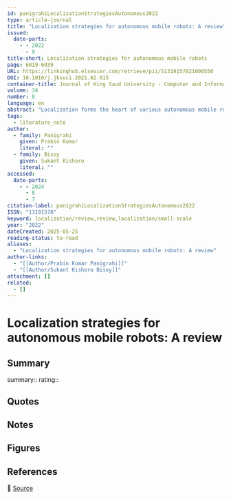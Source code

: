 ```yaml
---
id: panigrahiLocalizationStrategiesAutonomous2022
type: article-journal
title: "Localization strategies for autonomous mobile robots: A review"
issued:
  date-parts:
    - - 2022
      - 9
title-short: Localization strategies for autonomous mobile robots
page: 6019-6039
URL: https://linkinghub.elsevier.com/retrieve/pii/S1319157821000550
DOI: 10.1016/j.jksuci.2021.02.015
container-title: Journal of King Saud University - Computer and Information Sciences
volume: 34
number: 8
language: en
abstract: "Localization forms the heart of various autonomous mobile robots. For efﬁcient navigation, these robots need to adopt effective localization strategy. This paper, presents a comprehensive review on localization system, problems, principle and approaches for mobile robots. First, we classify the localization problems in to three categories based on the information of initial position of the robot. Next, we discuss on robot position update principles. Then, we discuss key techniques to localize the mobile robot such as: probabilistic approach, autonomous map building and radio frequency identiﬁcation (RFID) based scheme. In the probabilistic localization section, we discuss the Markov localization and Kalman ﬁlter along with its extended versions. Autonomous map building focuses on the widely used simultaneous localization and mapping (SLAM) approach. This section also discusses on applying SLAM to localize braincontrolled mobile robots. Next, we discuss on applying evolutionary approaches to estimate optimal position. The RFID scheme addresses on effective utilization of RFID tags to track objects and position the robot. We then analyze on position and orientation errors occurred by different localization strategies. We conclude this paper by highlighting future research possibilities."
tags:
  - literature_note
author:
  - family: Panigrahi
    given: Prabin Kumar
    literal: ""
  - family: Bisoy
    given: Sukant Kishoro
    literal: ""
accessed:
  date-parts:
    - - 2024
      - 8
      - 7
citation-label: panigrahiLocalizationStrategiesAutonomous2022
ISSN: "13191578"
keyword: localization/review,review,localization/small-scale
year: "2022"
dateCreated: 2025-05-25
reading-status: to-read
aliases:
  - "Localization strategies for autonomous mobile robots: A review"
author-links:
  - "[[Author/Prabin Kumar Panigrahi]]"
  - "[[Author/Sukant Kishoro Bisoy]]"
attachment: []
related:
  - []
---
```


# Localization strategies for autonomous mobile robots: A review

## Summary
summary::
rating::

## Quotes

## Notes

## Figures

## References

🔗 [Source](https://linkinghub.elsevier.com/retrieve/pii/S1319157821000550)

